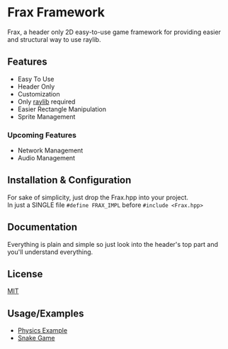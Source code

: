 
# Frax Framework

Frax, a header only 2D easy-to-use game framework for providing easier and structural way to use raylib.


## Features

- Easy To Use
- Header Only
- Customization
- Only [raylib](https://raylib.com) required
- Easier Rectangle Manipulation
- Sprite Management

### Upcoming Features

- Network Management
- Audio Management

## Installation & Configuration

For sake of simplicity, just drop the Frax.hpp into your project.\
In just a SINGLE file `#define FRAX_IMPL` before `#include <Frax.hpp>`


## Documentation
Everything is plain and simple so just look into the header's top part and you'll understand everything.


## License

[MIT](https://choosealicense.com/licenses/mit/)


## Usage/Examples

- [Physics Example](https://github.com/mastercuber55/Physics-Example)
- [Snake Game](https://github.com/mastercuber55/Snake-Game)

